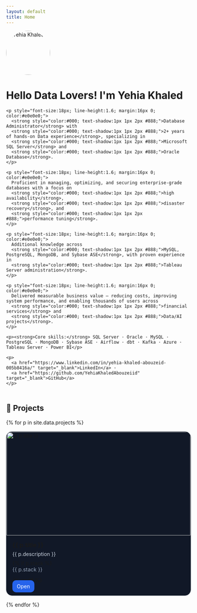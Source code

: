 ```yaml
---
layout: default
title: Home
---
```


<div class="intro">
  <img src="/assets/images/me.jpg" alt="Yehia Khaled" style="width:120px;border-radius:50%;margin-right:16px;" />
  <div>
    <h1>Hello Data Lovers! I'm <span class="highlight">Yehia Khaled</span></h1>

    <p style="font-size:18px; line-height:1.6; margin:16px 0; color:#e0e0e0;">
      <strong style="color:#000; text-shadow:1px 1px 2px #888;">Database Administrator</strong> with 
      <strong style="color:#000; text-shadow:1px 1px 2px #888;">2+ years of hands-on Data experience</strong>, specializing in 
      <strong style="color:#000; text-shadow:1px 1px 2px #888;">Microsoft SQL Server</strong> and 
      <strong style="color:#000; text-shadow:1px 1px 2px #888;">Oracle Database</strong>.
    </p>

    <p style="font-size:18px; line-height:1.6; margin:16px 0; color:#e0e0e0;">
      Proficient in managing, optimizing, and securing enterprise-grade databases with a focus on 
      <strong style="color:#000; text-shadow:1px 1px 2px #888;">high availability</strong>, 
      <strong style="color:#000; text-shadow:1px 1px 2px #888;">disaster recovery</strong>, and 
      <strong style="color:#000; text-shadow:1px 1px 2px #888;">performance tuning</strong>.
    </p>

    <p style="font-size:18px; line-height:1.6; margin:16px 0; color:#e0e0e0;">
      Additional knowledge across 
      <strong style="color:#000; text-shadow:1px 1px 2px #888;">MySQL, PostgreSQL, MongoDB, and Sybase ASE</strong>, with proven experience in 
      <strong style="color:#000; text-shadow:1px 1px 2px #888;">Tableau Server administration</strong>.
    </p>

    <p style="font-size:18px; line-height:1.6; margin:16px 0; color:#e0e0e0;">
      Delivered measurable business value — reducing costs, improving system performance, and enabling thousands of users across 
      <strong style="color:#000; text-shadow:1px 1px 2px #888;">financial services</strong> and 
      <strong style="color:#000; text-shadow:1px 1px 2px #888;">Data/AI projects</strong>.
    </p>

    <p><strong>Core skills:</strong> SQL Server · Oracle · MySQL · PostgreSQL · MongoDB · Sybase ASE · Airflow · dbt · Kafka · Azure · Tableau Server · Power BI</p>

    <p>
      <a href="https://www.linkedin.com/in/yehia-khaled-abouzeid-005b8416a/" target="_blank">LinkedIn</a> ·
      <a href="https://github.com/YehiaKhaledAbouzeiid" target="_blank">GitHub</a>
    </p>
  </div>
</div>



<section id="projects" style="margin-top:48px;">
  <h2>🚀 Projects</h2>

  <div style="display:grid;grid-template-columns:repeat(auto-fill,minmax(280px,1fr));gap:16px;margin-top:16px;">
    {% for p in site.data.projects %}
      <article style="background:#111827;border:1px solid #1f2937;border-radius:16px;overflow:hidden;">
        <div style="aspect-ratio:16/9;overflow:hidden;">
          <img src="{{ p.preview_gif | default: p.image }}" alt="{{ p.title }}" style="width:100%;height:100%;object-fit:cover;">
        </div>
        <div style="padding:16px;">
          <h3 style="margin:0 0 6px 0;">{{ p.title }}</h3>
          <p style="margin:0 0 8px 0;color:#cbd5e1;">{{ p.description }}</p>
          {% if p.stack %}
            <p style="margin:0 0 12px 0;font-size:0.9rem;color:#94a3b8;">{{ p.stack }}</p>
          {% endif %}
          <div>
            <a href="{{ p.link }}" target="_blank" style="text-decoration:none;background:#2563eb;color:white;padding:8px 12px;border-radius:10px;">Open</a>
          </div>
        </div>
      </article>
    {% endfor %}
  </div>
</section>

